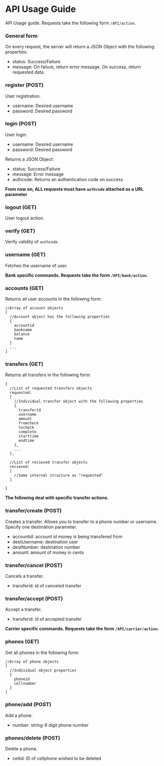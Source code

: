 API Usage Guide
========
API Usage guide. Requests take the following form `/API/action`.

### General form

On every request, the server will return a JSON Object with the following properties:
+ status: Success/Failure
+ message: On failure, return error message. On success, return requested data.

### register (POST)

User registration.
+ username: Desired username
+ password: Desired password

### login (POST)

User login.
+ username: Desired username
+ password: Desired password

Returns a JSON Object:
+ status: Success/Failure
+ message: Error message
+ authcode: Returns an authentication code on success

**From now on, ALL requests must have `authcode` attached as a URL parameter**

### logout (GET)

User logout action.

### verify (GET)

Verify validity of `authcode`. 

### username (GET)

Fetches the username of user.

**Bank specific commands. Requests take the form `/API/bank/action`.**

### accounts (GET)

Returns all user accounts in the following form: 

```
//Array of account objects
[ 
  //Account object has the following properties
  { 
    accountid
    bankname
    balance
    name
  }
  ...
]
```

### transfers (GET)

Returns all transfers in the following form:

```
{
  //List of requested transfers objects
  requested:
  [ 
    //Individual transfer object with the following properties
    { 
      transferid
      username
      amount
      fromcheck
      tocheck
      complete
      starttime
      endtime
    },
    ...
  ],
  
  //List of recieved transfer objects
  recieved:
  [
    //Same internal structure as "requested" 
  ]

}
```

**The following deal with specific transfer actions.**

### transfer/create (POST)

Creates a transfer. Allows you to transfer to a phone number or username. Specify one destination parameter.
+ accountid: account id money is being transfered from
+ destUsername: destination user
+ destNumber: destination number
+ amount: amount of money in cents

### transfer/cancel (POST)

Cancels a transfer.
+ transferid: id of canceled transfer

### transfer/accept (POST)

Accept a transfer.
+ transferid: id of accepted transfer

**Carrier specific commands. Requests take the form `/API/carrier/action`.**

### phones (GET)

Get all phones in the following form:

```
//Array of phone objects
[
  //Individual object properties
  {
    phoneid
    cellnumber
  }
]
```

### phone/add (POST)

Add a phone.
+ number: string-9 digit phone number

### phones/delete (POST)

Delete a phone.
+ cellid: ID of cellphone wished to be deleted
